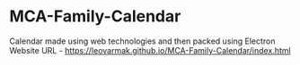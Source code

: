 # MCA-Family-Calendar
Calendar made using web technologies and then packed using Electron
Website URL - https://leovarmak.github.io/MCA-Family-Calendar/index.html
